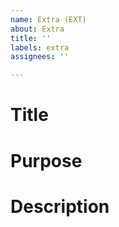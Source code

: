 ```yaml
---
name: Extra (EXT)
about: Extra
title: ''
labels: extra
assignees: ''

---
```


# Title

# Purpose

# Description
